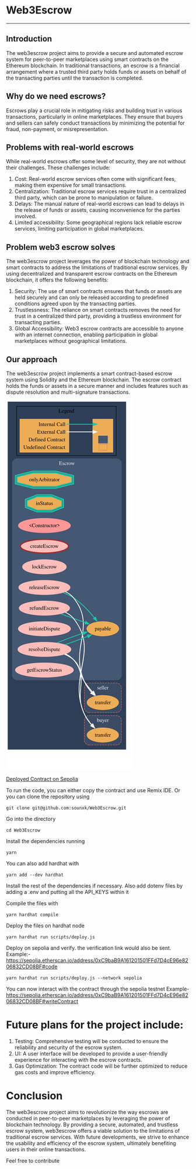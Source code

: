 # Web3Escrow
---

## Introduction

The web3escrow project aims to provide a secure and automated escrow system for peer-to-peer marketplaces using smart contracts on the Ethereum blockchain. In traditional transactions, an escrow is a financial arrangement where a trusted third party holds funds or assets on behalf of the transacting parties until the transaction is completed.


## Why do we need escrows?

Escrows play a crucial role in mitigating risks and building trust in various transactions, particularly in online marketplaces. They ensure that buyers and sellers can safely conduct transactions by minimizing the potential for fraud, non-payment, or misrepresentation.


## Problems with real-world escrows

While real-world escrows offer some level of security, they are not without their challenges. These challenges include:

1. Cost: Real-world escrow services often come with significant fees, making them expensive for small transactions.
2. Centralization: Traditional escrow services require trust in a centralized third party, which can be prone to manipulation or failure.
3. Delays: The manual nature of real-world escrows can lead to delays in the release of funds or assets, causing inconvenience for the parties involved.
4. Limited accessibility: Some geographical regions lack reliable escrow services, limiting participation in global marketplaces.

## Problem web3 escrow solves

The web3escrow project leverages the power of blockchain technology and smart contracts to address the limitations of traditional escrow services. By using decentralized and transparent escrow contracts on the Ethereum blockchain, it offers the following benefits:

1. Security: The use of smart contracts ensures that funds or assets are held securely and can only be released according to predefined conditions agreed upon by the transacting parties.
2. Trustlessness: The reliance on smart contracts removes the need for trust in a centralized third party, providing a trustless environment for transacting parties.
3. Global Accessibility: Web3 escrow contracts are accessible to anyone with an internet connection, enabling participation in global marketplaces without geographical limitations.

## Our approach

The web3escrow project implements a smart contract-based escrow system using Solidity and the Ethereum blockchain. The escrow contract holds the funds or assets in a secure manner and includes features such as dispute resolution and multi-signature transactions.
![contract diagram](/img/img.svg)

[Deployed Contract on Sepolia](https://sepolia.etherscan.io/address/0xC9baB9A161201501FFd7D4cE96e8206832CD08BF#code)

To run the code, you can either copy the contract and use Remix IDE. Or you can clone the repository using 
```
git clone git@github.com:sounxk/Web3Escrow.git
```
Go into the directory
```
cd Web3Escrow
```
Install the dependencies running 
```
yarn
```
You can also add hardhat with 
```
yarn add --dev hardhat
```
Install the rest of the dependencies if necessary.
Also add dotenv files by adding a .env and putting all the API_KEYS within it

Compile the files with 
```
yarn hardhat compile
```

Deploy the files on hardhat node
```
yarn hardhat run scripts/deploy.js
```
Deploy on sepolia and verify. the verification link would also be sent. Example:- https://sepolia.etherscan.io/address/0xC9baB9A161201501FFd7D4cE96e8206832CD08BF#code
```
yarn hardhat run scripts/deploy.js --network sepolia
```

You can now interact with the contract through the sepolia testnet 
Example- https://sepolia.etherscan.io/address/0xC9baB9A161201501FFd7D4cE96e8206832CD08BF#writeContract

# Future plans for the project include:

1. Testing: Comprehensive testing will be conducted to ensure the reliability and security of the escrow system.
2. UI: A user interface will be developed to provide a user-friendly experience for interacting with the escrow contracts.
3. Gas Optimization: The contract code will be further optimized to reduce gas costs and improve efficiency.

# Conclusion

The web3escrow project aims to revolutionize the way escrows are conducted in peer-to-peer marketplaces by leveraging the power of blockchain technology. By providing a secure, automated, and trustless escrow system, web3escrow offers a viable solution to the limitations of traditional escrow services. With future developments, we strive to enhance the usability and efficiency of the escrow system, ultimately benefiting users in their online transactions.

Feel free to contribute
